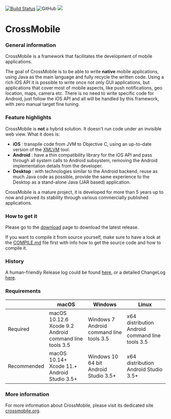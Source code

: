 [![Build Status](https://travis-ci.com/crossmob/CrossMobile.svg?branch=master)](https://travis-ci.com/crossmob/CrossMobile)
![GitHub](https://img.shields.io/github/license/crossmob/CrossMobile?color=dark)
[![](https://img.shields.io/github/v/release/crossmob/CrossMobile)](https://github.com/crossmob/CrossMobile/releases)
# CrossMobile

### General information
CrossMobile is a framework that facilitates the development of mobile applications.

The goal of CrossMobile is to be able to write **native** mobile applications, using Java as the 
main language and fully recycle the written code. Using a rich iOS API it is possible to write once 
not only GUI applications, but applications that cover most of mobile aspects, like push notifications, 
geo location, maps, camera etc. There is no need to write specific code for Android, just follow the
iOS API and all will be handled by this framework, with zero manual target fine tuning.

### Feature highlights

CrossMobile is **not** a hybrid solution. It doesn't run code under an invisible web view. What it does is:

* **iOS** : transpile code from JVM to Objective C, using an up-to-date version of the [XMLVM](https://github.com/teras/xmlvm) tool.
* **Android** : have a thin compatibility library for the iOS API and pass through all system calls to Android subsystem, removing the 
Android implementation details from the developer.
* **Desktop** : with technologies similar to the Android backend, reuse as much Java code as possible, provide the same experience
to the Desktop as a stand-alone Java (JAR based) application.

CrossMobile is a mature project, it is developed for more than 5 years up to now and proved its stability through various 
commercially published applications.

### How to get it
Please go to the [download](https://github.com/crossmob/CrossMobile/releases/latest) page to download the latest release.

If you want to compile it from source yourself, make sure to have a look at the [COMPILE.md](https://github.com/crossmob/CrossMobile/blob/master/COMPILE.md) file first with info how to get the source code and how to compile it.

### History

A human-friendly Release log could be found [here](https://github.com/crossmob/CrossMobile/blob/master/RELEASES.md),
or a detailed ChangeLog [here](https://github.com/crossmob/CrossMobile/blob/master/CHANGELOG.md).

### Requirements

|             | macOS                                                              | Windows                                        | Linux                                                 |
|-------------|--------------------------------------------------------------------|------------------------------------------------|-------------------------------------------------------|
| Required    | macOS 10.12.6 <br/> Xcode 9.2 <br/> Android command line tools 3.5 | Windows 7 <br/> Android command line tools 3.5 | x64 distribution <br/> Android command line tools 3.5 |
| Recommended | macOS 10.14+ <br/> Xcode 11.+ <br/> Android Studio 3.5+            | Windows 10 64 bit<br/> Android Studio 3.5+     | x64 distribution <br/> Android Studio 3.5+            |

### More information
For more information about CrossMobile, please visit its dedicated site [crossmobile.org](https://crossmobile.org).
